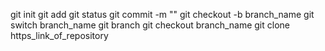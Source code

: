git init
git add
git status
git commit -m ""
git checkout -b branch_name
git switch branch_name
git branch
git checkout branch_name
git clone https_link_of_repository
